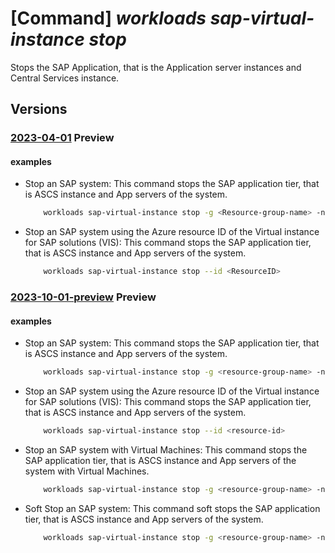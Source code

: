 # [Command] _workloads sap-virtual-instance stop_

Stops the SAP Application, that is the Application server instances and Central Services instance.

## Versions

### [2023-04-01](/Resources/mgmt-plane/L3N1YnNjcmlwdGlvbnMve30vcmVzb3VyY2Vncm91cHMve30vcHJvdmlkZXJzL21pY3Jvc29mdC53b3JrbG9hZHMvc2FwdmlydHVhbGluc3RhbmNlcy97fS9zdG9w/2023-04-01.xml) **Preview**

<!-- mgmt-plane /subscriptions/{}/resourcegroups/{}/providers/microsoft.workloads/sapvirtualinstances/{}/stop 2023-04-01 -->

#### examples

- Stop an SAP system: This command stops the SAP application tier, that is ASCS instance and App servers of the system.
    ```bash
        workloads sap-virtual-instance stop -g <Resource-group-name> -n <ResourceName>
    ```

- Stop an SAP system using the Azure resource ID of the Virtual instance for SAP solutions (VIS): This command stops the SAP application tier, that is ASCS instance and App servers of the system.
    ```bash
        workloads sap-virtual-instance stop --id <ResourceID>
    ```

### [2023-10-01-preview](/Resources/mgmt-plane/L3N1YnNjcmlwdGlvbnMve30vcmVzb3VyY2Vncm91cHMve30vcHJvdmlkZXJzL21pY3Jvc29mdC53b3JrbG9hZHMvc2FwdmlydHVhbGluc3RhbmNlcy97fS9zdG9w/2023-10-01-preview.xml) **Preview**

<!-- mgmt-plane /subscriptions/{}/resourcegroups/{}/providers/microsoft.workloads/sapvirtualinstances/{}/stop 2023-10-01-preview -->

#### examples

- Stop an SAP system: This command stops the SAP application tier, that is ASCS instance and App servers of the system.
    ```bash
        workloads sap-virtual-instance stop -g <resource-group-name> -n <vis-name>
    ```

- Stop an SAP system using the Azure resource ID of the Virtual instance for SAP solutions (VIS): This command stops the SAP application tier, that is ASCS instance and App servers of the system.
    ```bash
        workloads sap-virtual-instance stop --id <resource-id>
    ```

- Stop an SAP system with Virtual Machines: This command stops the SAP application tier, that is ASCS instance and App servers of the system with Virtual Machines.
    ```bash
        workloads sap-virtual-instance stop -g <resource-group-name> -n <vis-name> --deallocate-vm
    ```

- Soft Stop an SAP system: This command soft stops the SAP application tier, that is ASCS instance and App servers of the system.
    ```bash
        workloads sap-virtual-instance stop -g <resource-group-name> -n <vis-name> --soft-stop-timeout-seconds <timeout-in-seconds>
    ```
